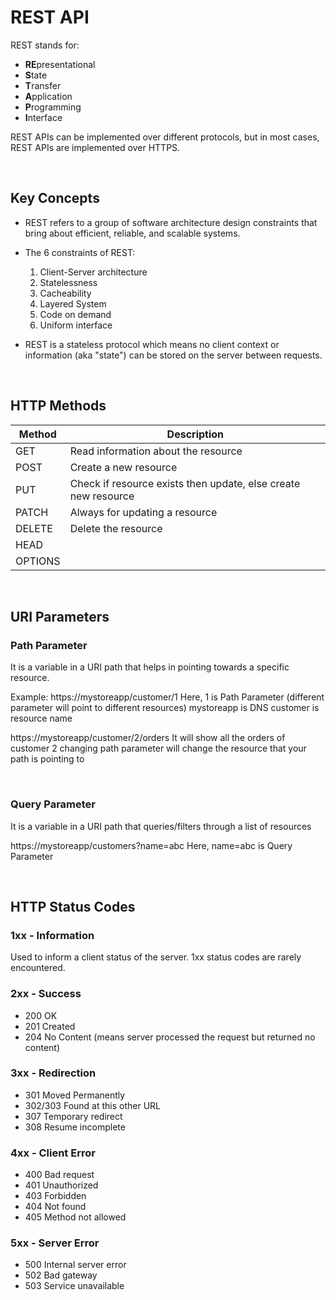 # REST API

REST stands for:

- **RE**presentational
- **S**tate
- **T**ransfer
- **A**pplication
- **P**rogramming
- **I**nterface

REST APIs can be implemented over different protocols, but in most cases, REST APIs are implemented over HTTPS.

<br />

## Key Concepts

- REST refers to a group of software architecture design constraints that bring about efficient, reliable, and scalable systems.
- The 6 constraints of REST:

  1. Client-Server architecture
  2. Statelessness
  3. Cacheability
  4. Layered System
  5. Code on demand
  6. Uniform interface

- REST is a stateless protocol which means no client context or information (aka "state") can be stored on the server between requests.

<br />

## HTTP Methods

| Method  | Description                                                    |
| ------- | -------------------------------------------------------------- |
| GET     | Read information about the resource                            |
| POST    | Create a new resource                                          |
| PUT     | Check if resource exists then update, else create new resource |
| PATCH   | Always for updating a resource                                 |
| DELETE  | Delete the resource                                            |
| HEAD    |                                                                |
| OPTIONS |                                                                |

<br />

## URI Parameters

### Path Parameter

It is a variable in a URI path that helps in pointing towards a specific resource.

Example:
https://mystoreapp/customer/1
Here, 1 is Path Parameter (different parameter will point to different resources)
mystoreapp is DNS
customer is resource name

https://mystoreapp/customer/2/orders
It will show all the orders of customer 2
changing path parameter will change the resource that your path is pointing to

<br />

### Query Parameter

It is a variable in a URI path that queries/filters through a list of resources

https://mystoreapp/customers?name=abc
Here, name=abc is Query Parameter

<br />

## HTTP Status Codes

### 1xx - Information

Used to inform a client status of the server. 1xx status codes are rarely encountered.

### 2xx - Success

- 200 OK
- 201 Created
- 204 No Content (means server processed the request but returned no content)

### 3xx - Redirection

- 301 Moved Permanently
- 302/303 Found at this other URL
- 307 Temporary redirect
- 308 Resume incomplete

### 4xx - Client Error

- 400 Bad request
- 401 Unauthorized
- 403 Forbidden
- 404 Not found
- 405 Method not allowed

### 5xx - Server Error

- 500 Internal server error
- 502 Bad gateway
- 503 Service unavailable
